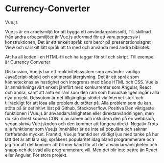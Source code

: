 # Currency-Converter
Vue.js

Vue.js är en arbetsmiljö för att bygga ett användargränssnitt, Till skillnad från andra
arbetsmiljöer är Vue.js utformad för att vara progressiv i konstruktionen, Det är ett enkelt
språk som beror på presentationslagret View och särskilt lätt språk att ta med och använda
med andra bibliotek.

Att ha all koden i en HTML-fil och ha taggar för stil och skript.
Till exempel är Currency Converter

Diskussion,
Vue.js har ett reaktivitetssystem som använder vanliga JavaScript-objekt och optimerad
återgivning. Det är ett språk som kännetecknas av hastighet och integreras med både HTML
och CSS. Vue.js är anmärkningsvärt enkelt jämfört med konkurrenter som Angular, React
och andra, samt att anta en ram som den ram som huvudsakligen ingår i alla nya projekt.
Dessutom är det tillgängliga stödet via Internet stort och tillräckligt för att lösa alla problem
du stöter på. Alla problem som du kan stöta på är definitivt löst på Github, Stackoverflow.
Positiva
Den viktigaste funktionen i Vue.js är användarvänligheten eller direktanvändningen, men du
kan direkt kopiera CDN: n av ramen och inkludera den på en webbsida, sedan skriva Vue.jskoden
och den kommer att fungera direkt.
Negativ
Trots alla funktioner som Vue.js innehåller är de inte så populära och saknar fortfarande
mycket.
Framtid,
Vue.js framtid ser väldigt ljus med tanke på hur lätt det är att lära sig, språkens popularitet
idag bland programmerare och jag tror att det kommer att bli mer känd för att det
användarvänligheten och snapp och det vad alla programmerare vill. Men det blir inte bättre
än React eller Angular, För stora projekt.
